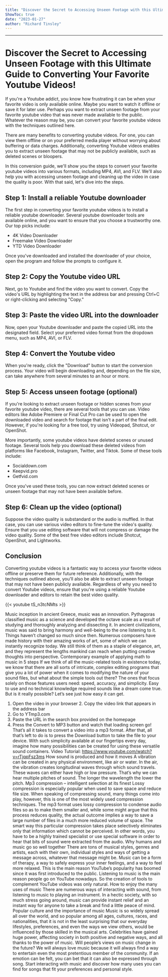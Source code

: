 ```yaml
---
title: "Discover the Secret to Accessing Unseen Footage with this Ultimate Guide to Converting Your Favorite Youtube Videos!"
ShowToc: true 
date: "2023-01-27"
author: "Richard Tinsley"
---
```

*****
# Discover the Secret to Accessing Unseen Footage with this Ultimate Guide to Converting Your Favorite Youtube Videos!

If you're a Youtube addict, you know how frustrating it can be when your favorite video is only available online. Maybe you want to watch it offline or save it for later use. Perhaps you want to extract unseen footage from your favorite youtube video that was never made available to the public. Whatever the reason may be, you can convert your favorite youtube videos with the techniques outlined here.

There are many benefits to converting youtube videos. For one, you can view them offline or on your preferred media player without worrying about buffering or data charges. Additionally, converting Youtube videos enables you to extract unseen footage that may not be publicly available, such as deleted scenes or bloopers.

In this conversion guide, we'll show you the steps to convert your favorite youtube videos into various formats, including MP4, AVI, and FLV. We'll also help you with accessing unseen footage and cleaning up the video in case the quality is poor. With that said, let's dive into the steps.

## Step 1: Install a reliable Youtube downloader

The first step in converting your favorite youtube videos is to install a reliable youtube downloader. Several youtube downloader tools are available online, and you want to ensure that you choose a trustworthy one. Our top picks include:

- 4K Video Downloader
- Freemake Video Downloader
- YTD Video Downloader

Once you've downloaded and installed the downloader of your choice, open the program and follow the prompts to configure it.

## Step 2: Copy the Youtube video URL

Next, go to Youtube and find the video you want to convert. Copy the video's URL by highlighting the text in the address bar and pressing Ctrl+C or right-clicking and selecting "Copy."

## Step 3: Paste the video URL into the downloader

Now, open your Youtube downloader and paste the copied URL into the designated field. Select your preferred video format from the dropdown menu, such as MP4, AVI, or FLV.

## Step 4: Convert the Youtube video

When you're ready, click the "Download" button to start the conversion process. Your video will begin downloading and, depending on the file size, can take anywhere from several minutes to an hour or more.

## Step 5: Access unseen footage (optional)

If you're looking to extract unseen footage or hidden scenes from your favorite youtube video, there are several tools that you can use. Video editors like Adobe Premiere or Final Cut Pro can be used to open the downloaded video and search for footage that isn't a part of the final edit. However, if you're looking for a free tool, try using Videopad, Shotcut, or OpenShot.

More importantly, some youtube videos have deleted scenes or unused footage. Several tools help you download these deleted videos from platforms like Facebook, Instagram, Twitter, and Tiktok. Some of these tools include:

- Socialdown.com
- Keepvid.pro
- Getfvid.com

Once you've used these tools, you can now extract deleted scenes or unseen footage that may not have been available before.

## Step 6: Clean up the video (optional)

Suppose the video quality is substandard or the audio is muffled. In that case, you can use various video editors to fine-tune the video's quality. Ensure that you use editing software that will not compress or damage the video quality. Some of the best free video editors include Shotcut, OpenShot, and Lightworks.

## Conclusion

Converting youtube videos is a fantastic way to access your favorite videos offline or preserve them for future reference. Additionally, with the techniques outlined above, you'll also be able to extract unseen footage that may not have been publicly available. Regardless of why you need to convert Youtube videos, ensure that you're using a reliable Youtube downloader and editors to retain the best video quality.

{{< youtube tS_n3tcNMts >}} 



Music inception
In ancient Greece, music was an innovation. Pythagoras classified music as a science and developed the octave scale as a result of studying and thoroughly analyzing and dissecting it.
In ancient civilizations, music was said to bring harmony and well-being to the one listening to it. Things haven’t changed so much since then.
Numerous composers have made history with their amazing works of art, some of which we can instantly recognize today. We still think of them as a staple of elegance, art, and they represent the lengths mankind can reach when putting creative thoughts into perspective.
Contemporary example of applying math to music in 5 steps
If we think of all the music-related tools in existence today, we know that there are all sorts of intricate, complex editing programs that give you a lot of power when it comes to modifying the nature of your sound files, but what about the simple tools out there? The ones that focus solely on those features users need: speed, accuracy, and simplicity.
Easy to use and no technical knowledge required sounds like a dream come true. But is it really possible? Let’s see just how easy it can get.

1. Open the video in your browser 2. Copy the video link that appears in the address bar
 3. Go to YTmp3.com
 4. Paste the URL in the search box provided on the homepage
 5. Press the Convert to MP3 button and watch that loading screen go!
That’s all it takes to convert a video into a mp3 format. After that, all that’s left to do is to press the Download button to take the file to your device. With such simplicity available at our fingertips every day, imagine how many possibilities can be created for using these versatile sound containers.
Video Tutorial:
https://www.youtube.com/watch?v=rTjqpFsz3ms
How sound is produced and how it moves
A vibration can be created in any physical environment, like air or water. In the air, the vibration creates longitudinal waves through which sound travels. These waves can either have high or low pressure. That’s why we can hear multiple pitches of sound. The longer the wavelength the lower the pitch.
Mp3 compression – intelligent selection at its finest
Lossy compression is especially popular when used to save space and reduce file size. When speaking of compressing sound, many things come into play, however, this is one of the most widely used compression techniques.
The mp3 format uses lossy compression to condense audio files so as to make them smaller and, while some might argue that this process reduces quality, the actual outcome implies a way to save a large number of files in a much more reduced volume of space. The smart way this particular compression takes place selectively eliminates only that information which cannot be perceived. In other words, you have to be a highly trained specialist or use special software in order to hear that bits of sound were extracted from the audio.
Why humans and music go so well together
There are tons of musical styles, genres and artists, each with their own, individual styles and ways of getting a message across, whatever that message might be.
Music can be a form of therapy, a way to safely express your inner feelings, and a way to feel more relaxed.
This is the main reason YouTube’s popularity has boomed since it was first introduced to the public. Listening to music is the main reason people go on YouTube nowadays. So the creation of tools to complement YouTube videos was only natural.
How to enjoy the many uses of music
There are numerous ways of interacting with sound, from listening to music to playing an instrument.
In a hectic society, with so much stress going around, music can provide instant relief and an instant way for anyone to take a break and find a little peace of mind.
Popular culture and the importance of music
Music is so widely spread all over the world, and so popular among all ages, cultures, races, and nationalities, that it is not in the least surprising that our everyday lifestyles, preferences, and even the ways we view others, would be influenced by those skilled in the musical arts.
Celebrities have gained huge power, affecting society in both positive and negative ways, and all thanks to the power of music.
Will people’s views on music change in the future?
We will always love music because it will always find a way to entertain even the most pretentious member of the community. If an emotion can be felt, you can bet that it can also be expressed through song.
Start interacting with music and discover how many uses you can find for songs that fit your preferences and personal style.




